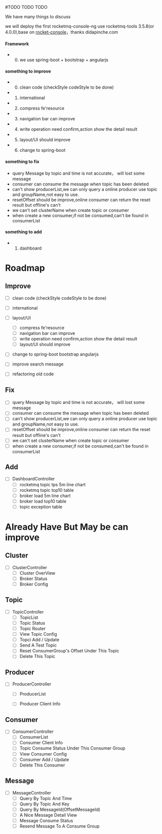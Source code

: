 #TODO TODO TODO

We have many things to discuss

we will deploy the first rocketmq-console-ng  use rocketmq-tools 3.5.8(or 4.0.0),base on [rocket-console](https://github.com/didapinchegit/rocket-console)，thanks didapinche.com




#### Framework
* 0. we use spring-boot + bootstrap + angularjs

#### something to improve
* 0. clean code (checkStyle codeStyle to be done)
* 1. international
* 2. compress fe'resource
* 3. navigation bar can improve
* 4. write operation need confirm,action show the detail result
* 5. layout/UI should improve
* 6. change to spring-boot


#### something to fix
* query Message by topic and time is not accurate， will lost some message 
* consumer can consume the message when topic has been deleted
* can't show producerList,we can only query a online producer use topic and groupName,not easy to use.
* resetOffset should be improve,online consumer can return the reset result but offline's can't
* we can't set clusterName when create topic or consumer 
* when create a new consumer,if not be consumed,can't be found in consumerList


#### something to add
* 1. dashboard 




# Roadmap



## Improve
- [ ] clean code (checkStyle codeStyle to be done)
- [ ] international
- [ ] layout/UI
	- [ ] compress fe'resource
	- [ ] navigation bar can improve
	- [ ] write operation need confirm,action show the detail result
	- [ ] layout/UI should improve
- [ ] change to spring-boot bootstrap angularjs
- [ ] improve search message
- [ ] refactoring old code 


## Fix
- [ ] query Message by topic and time is not accurate， will lost some message 
- [ ] consumer can consume the message when topic has been deleted
- [ ] can't show producerList,we can only query a online producer use topic and groupName,not easy to use.
- [ ] resetOffset should be improve,online consumer can return the reset result but offline's can't
- [ ] we can't set clusterName when create topic or consumer 
- [ ] when create a new consumer,if not be consumed,can't be found in consumerList

## Add
- [ ] DashboardController
    - [ ] rocketmq topic tps 5m line chart
    - [ ] rocketmq topic top10 table
    - [ ] broker load 5m line chart
    - [ ] broker load top10 table
    - [ ] topic exception table

# Already Have But May be can improve
## Cluster
- [ ] ClusterController
    - [ ] Cluster OverView
    - [ ] Broker Status
    - [ ] Broker Config

## Topic
- [ ] TopicController
    - [ ] TopicList
    - [ ] Topic Status
    - [ ] Topic Router
    - [ ] View Topic Config
    - [ ] Topci Add / Update
    - [ ] Send A Test Topic
    - [ ] Reset ConsumerGroup's Offset Under This Topic
    - [ ] Delete This Topic

## Producer
- [ ] ProducerController
    - [ ] ProducerList
    - [ ] Producer Client Info


## Consumer
- [ ] ConsumerController
    - [ ] ConsumerList
    - [ ] Consumer Client Info
    - [ ] Topic Consume Status Under This Consumer Group
    - [ ] View Consumer Config
    - [ ] Consumer Add / Update
    - [ ] Delete This Consumer

## Message
- [ ] MessageController
    - [ ] Query By Topic And Time
    - [ ] Query By Topic And Key
    - [ ] Query By MessageId(OffsetMessageId)
    - [ ] A Nice Message Detail View
    - [ ] Message Consume Status
    - [ ] Resend Message To A Consume Group